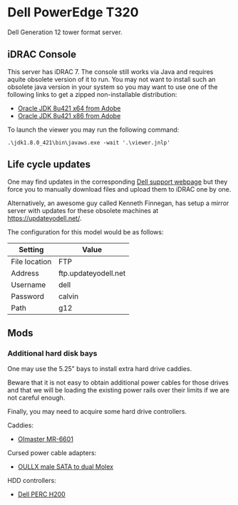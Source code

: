 # Dell PowerEdge T320

Dell Generation 12 tower format server.


## iDRAC Console

This server has iDRAC 7. The console still works via Java and requires aquite obsolete version of it to run. You may not want to install such an obsolete java version in your system so you may want to use one of the following links to get a zipped non-installable distribution:

* [Oracle JDK 8u421 x64 from Adobe](https://cfdownload.adobe.com/pub/adobe/coldfusion/java/java8/java8u421/jdk/jdk-8u421-windows-x64.zip)
* [Oracle JDK 8u421 x86 from Adobe](https://cfdownload.adobe.com/pub/adobe/coldfusion/java/java8/java8u421/jdk/jdk-8u421-windows-i586.zip)

To launch the viewer you may run the following command:

```pwsh
.\jdk1.8.0_421\bin\javaws.exe -wait '.\viewer.jnlp'
```


## Life cycle updates

One may find updates in the corresponding [Dell support webpage](https://www.dell.com/support/product-details/es-es/product/poweredge-t320/drivers) but they force you to manually download files and upload them to iDRAC one by one.

Alternatively, an awesome guy called Kenneth Finnegan, has setup a mirror server with updates for these obsolete machines at <https://updateyodell.net/>.

The configuration for this model would be as follows:

| Setting       | Value                 |
|---------------|-----------------------|
| File location | FTP                   |
| Address       | ftp.updateyodell.net  |
| Username      | dell                  |
| Password      | calvin                |
| Path          | g12                   |



## Mods

### Additional hard disk bays

One may use the 5.25" bays to install extra hard drive caddies.

Beware that it is not easy to obtain additional power cables for those drives and that we will be loading the existing power rails over their limits if we are not careful enough.

Finally, you may need to acquire some hard drive controllers.

Caddies:
* [OImaster MR-6601](https://aliexpress.com/item/1005005545723632.html)

Cursed power cable adapters:
* [OULLX male SATA to dual Molex](https://aliexpress.com/item/4000138991016.html)

HDD controllers:
* [Dell PERC H200](https://aliexpress.com/item/1005006533280553.html)
